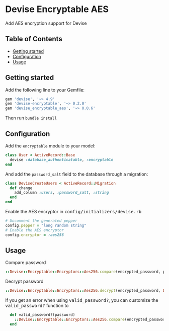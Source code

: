 # Devise Encryptable AES

Add AES encryption support for Devise

## Table of Contents

- [Getting started](#getting-started)
- [Configuration](#configuration)
- [Usage](#usage)

## Getting started

Add the following line to your Gemfile:

```ruby
gem 'devise', '~> 4.9'
gem 'devise-encryptable', '~> 0.2.0'
gem 'devise_encryptable_aes', '~> 0.0.6'
```

Then run `bundle install`

## Configuration

Add the `encryptable` module to your model:

```ruby
class User < ActiveRecord::Base
  devise :database_authenticatable, :encryptable
end
```

And add the `password_salt` field to the database through a migration:

```ruby
class DeviseCreateUsers < ActiveRecord::Migration
  def change
    add_column :users, :password_salt, :string
  end
end
```

Enable the AES encryptor in <tt>config/initializers/devise.rb</tt>

```ruby
# Uncomment the generated pepper
config.pepper = "long random string"
# Enable the AES encryptor
config.encryptor = :aes256
```

## Usage

Compare password

```ruby
::Devise::Encryptable::Encryptors::Aes256.compare(encrypted_password, password, Devise.pepper)
```

Decrypt password

```ruby
::Devise::Encryptable::Encryptors::Aes256.decrypt(encrypted_password, Devise.pepper)
```

If you get an error when using <tt>valid_password?</tt>, you can customize the <tt>valid_password?</tt> function to

```ruby
  def valid_password?(password)
    ::Devise::Encryptable::Encryptors::Aes256.compare(encrypted_password, password, Devise.pepper)
  end
```
